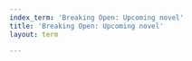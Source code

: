 ```yaml
---
index_term: 'Breaking Open: Upcoming novel'
title: 'Breaking Open: Upcoming novel'
layout: term

---
```

